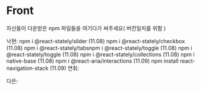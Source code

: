 # Front

자신들이 다운받은 npm 파일들을 여기다가 써주세요( 버전일치를 위함 )

낙현: 
      npm i @react-stately/slider  (11.08)
      npm i @react-stately/checkbox  (11.08)
      npm i @react-stately/tabsnpm i @react-stately/toggle  (11.08)
      npm i @react-stately/toggle  (11.08)
      npm i @react-stately/collections  (11.08)
      npm i native-base  (11.08)
      npm i @react-aria/interactions (11.09)
      npm install react-navigation-stack (11.09)
연휘: 


다은:

